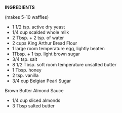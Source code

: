 **INGREDIENTS**

(makes 5-10 waffles)


- 1 1/2 tsp. active dry yeast
- 1/4 cup scalded whole milk
- 2 Tbsp. + 2 tsp. of water 
- 2 cups King Arthur Bread Flour
- 1 large room temperature egg, lightly beaten
- 1Tbsp. + 1 tsp. light brown sugar
- 3/4 tsp. salt
- 8 1/2 Tbsp. soft room temperature unsalted butter
- 1 Tbsp. honey
- 2 tsp. vanilla
- 3/4 cup Belgian Pearl Sugar 

Brown Butter Almond Sauce

- 1/4 cup sliced almonds
- 3 Tbsp salted butter